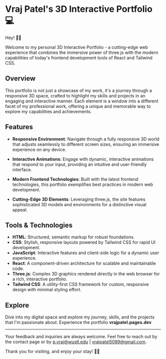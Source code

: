 # Vraj Patel's 3D Interactive Portfolio 💻

Hey! 👋🏽 

Welcome to my personal 3D Interactive Portfolio - a cutting-edge web experience that combines the immersive power of three.js with the modern capabilities of today's frontend development tools of React and Tailwind CSS.

## Overview

This portfolio is not just a showcase of my work, it's a journey through a responsive 3D space, crafted to highlight my skills and projects in an engaging and interactive manner. Each element is a window into a different facet of my professional work, offering a unique and memorable way to explore my capabilities and achievements.

## Features

- **Responsive Environment**: Navigate through a fully responsive 3D world that adjusts seamlessly to different screen sizes, ensuring an immersive experience on any device.
  
- **Interactive Animations**: Engage with dynamic, interactive animations that respond to your input, providing an intuitive and user-friendly interface.

- **Modern Frontend Technologies**: Built with the latest frontend technologies, this portfolio exemplifies best practices in modern web development.

- **Cutting-Edge 3D Elements**: Leveraging three.js, the site features sophisticated 3D models and environments for a distinctive visual appeal.

## Tools & Technologies

- **HTML**: Structured, semantic markup for robust foundations.
- **CSS**: Stylish, responsive layouts powered by Tailwind CSS for rapid UI development.
- **JavaScript**: Interactive features and client-side logic for a dynamic user experience.
- **React**: A component-driven architecture for scalable and maintainable code.
- **Three.js**: Complex 3D graphics rendered directly in the web browser for a rich, interactive portfolio.
- **Tailwind CSS**: A utility-first CSS framework for custom, responsive design with minimal styling effort.

## Explore

Dive into my digital space and explore my journey, skills, and the projects that I'm passionate about. Experience the portfolio **vrajpatel.pages.dev**

---

Your feedback and inquiries are always welcome. Feel free to reach out by the contact page or by p.vraj@wustl.edu | vrajpatel5089@gmail.com.

Thank you for visiting, and enjoy your stay! ✌🏽
